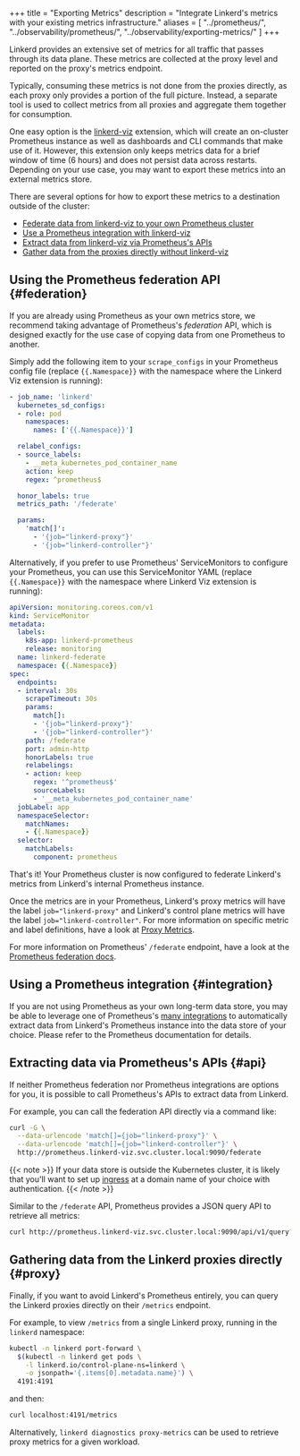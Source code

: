 +++
title = "Exporting Metrics"
description = "Integrate Linkerd's metrics with your existing metrics infrastructure."
aliases = [
  "../prometheus/",
  "../observability/prometheus/",
  "../observability/exporting-metrics/"
]
+++

Linkerd provides an extensive set of metrics for all traffic that passes through
its data plane. These metrics are collected at the proxy level and reported on
the proxy's metrics endpoint.

Typically, consuming these metrics is not done from the proxies directly, as
each proxy only provides a portion of the full picture. Instead, a separate tool
is used to collect metrics from all proxies and aggregate them together for
consumption.

One easy option is the [linkerd-viz](../../features/dashboard/) extension, which
will create an on-cluster Prometheus instance as well as dashboards and CLI
commands that make use of it. However, this extension only keeps metrics data
for a brief window of time (6 hours) and does not persist data across restarts.
Depending on your use case, you may want to export these metrics into an
external metrics store.

There are several options for how to export these metrics to a destination
outside of the cluster:

- [Federate data from linkerd-viz to your own Prometheus cluster](#federation)
- [Use a Prometheus integration with linkerd-viz](#integration)
- [Extract data from linkerd-viz via Prometheus's APIs](#api)
- [Gather data from the proxies directly without linkerd-viz](#proxy)

## Using the Prometheus federation API {#federation}

If you are already using Prometheus as your own metrics store, we recommend
taking advantage of Prometheus's *federation* API, which is designed exactly for
the use case of copying data from one Prometheus to another.

Simply add the following item to your `scrape_configs` in your Prometheus config
file (replace `{{.Namespace}}` with the namespace where the Linkerd Viz
extension is running):

```yaml
- job_name: 'linkerd'
  kubernetes_sd_configs:
  - role: pod
    namespaces:
      names: ['{{.Namespace}}']

  relabel_configs:
  - source_labels:
    - __meta_kubernetes_pod_container_name
    action: keep
    regex: ^prometheus$

  honor_labels: true
  metrics_path: '/federate'

  params:
    'match[]':
      - '{job="linkerd-proxy"}'
      - '{job="linkerd-controller"}'
```

Alternatively, if you prefer to use Prometheus' ServiceMonitors to configure
your Prometheus, you can use this ServiceMonitor YAML (replace `{{.Namespace}}`
with the namespace where Linkerd Viz extension is running):

```yaml
apiVersion: monitoring.coreos.com/v1
kind: ServiceMonitor
metadata:
  labels:
    k8s-app: linkerd-prometheus
    release: monitoring
  name: linkerd-federate
  namespace: {{.Namespace}}
spec:
  endpoints:
  - interval: 30s
    scrapeTimeout: 30s
    params:
      match[]:
      - '{job="linkerd-proxy"}'
      - '{job="linkerd-controller"}'
    path: /federate
    port: admin-http
    honorLabels: true
    relabelings:
    - action: keep
      regex: '^prometheus$'
      sourceLabels:
      - '__meta_kubernetes_pod_container_name'
  jobLabel: app
  namespaceSelector:
    matchNames:
    - {{.Namespace}}
  selector:
    matchLabels:
      component: prometheus
```

That's it! Your Prometheus cluster is now configured to federate Linkerd's
metrics from Linkerd's internal Prometheus instance.

Once the metrics are in your Prometheus, Linkerd's proxy metrics will have the
label `job="linkerd-proxy"` and Linkerd's control plane metrics will have the
label `job="linkerd-controller"`. For more information on specific metric and
label definitions, have a look at [Proxy Metrics](../../reference/proxy-metrics/).

For more information on Prometheus' `/federate` endpoint, have a look at the
[Prometheus federation docs](https://prometheus.io/docs/prometheus/latest/federation/).

## Using a Prometheus integration {#integration}

If you are not using Prometheus as your own long-term data store, you may be
able to leverage one of Prometheus's [many
integrations](https://prometheus.io/docs/operating/integrations/) to
automatically extract data from Linkerd's Prometheus instance into the data
store of your choice. Please refer to the Prometheus documentation for details.

## Extracting data via Prometheus's APIs {#api}

If neither Prometheus federation nor Prometheus integrations are options for
you, it is possible to call Prometheus's APIs to extract data from Linkerd.

For example, you can call the federation API directly via a command like:

```bash
curl -G \
  --data-urlencode 'match[]={job="linkerd-proxy"}' \
  --data-urlencode 'match[]={job="linkerd-controller"}' \
  http://prometheus.linkerd-viz.svc.cluster.local:9090/federate
```

{{< note >}}
If your data store is outside the Kubernetes cluster, it is likely that
you'll want to set up
[ingress](https://kubernetes.io/docs/concepts/services-networking/ingress/)
at a domain name of your choice with authentication.
{{< /note >}}

Similar to the `/federate` API, Prometheus provides a JSON query API to
retrieve all metrics:

```bash
curl http://prometheus.linkerd-viz.svc.cluster.local:9090/api/v1/query?query=request_total
```

## Gathering data from the Linkerd proxies directly {#proxy}

Finally, if you want to avoid Linkerd's Prometheus entirely, you can query the
Linkerd proxies directly on their `/metrics` endpoint.

For example, to view `/metrics` from a single Linkerd proxy, running in the
`linkerd` namespace:

```bash
kubectl -n linkerd port-forward \
  $(kubectl -n linkerd get pods \
    -l linkerd.io/control-plane-ns=linkerd \
    -o jsonpath='{.items[0].metadata.name}') \
  4191:4191
```

and then:

```bash
curl localhost:4191/metrics
```

Alternatively, `linkerd diagnostics proxy-metrics` can be used to retrieve
proxy metrics for a given workload.
